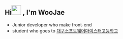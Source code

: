 ## Hi<img src="https://raw.githubusercontent.com/MartinHeinz/MartinHeinz/master/wave.gif" width="30px"> , I'm WooJae   
- Junior developer who make front-end
- student who goes to [대구소프트웨어마이스터고등학교](http://www.dgsw.hs.kr/index.do)
